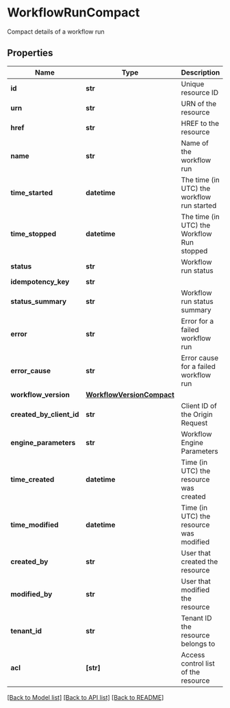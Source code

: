 # WorkflowRunCompact

Compact details of a workflow run

## Properties
Name | Type | Description | Notes
------------ | ------------- | ------------- | -------------
**id** | **str** | Unique resource ID | [optional] 
**urn** | **str** | URN of the resource | [optional] 
**href** | **str** | HREF to the resource | [optional] 
**name** | **str** | Name of the workflow run | [optional] 
**time_started** | **datetime** | The time (in UTC) the workflow run started | [optional] 
**time_stopped** | **datetime** | The time (in UTC) the Workflow Run stopped | [optional] 
**status** | **str** | Workflow run status | [optional] 
**idempotency_key** | **str** |  | [optional] 
**status_summary** | **str** | Workflow run status summary | [optional] 
**error** | **str** | Error for a failed workflow run | [optional] 
**error_cause** | **str** | Error cause for a failed workflow run | [optional] 
**workflow_version** | [**WorkflowVersionCompact**](WorkflowVersionCompact.md) |  | [optional] 
**created_by_client_id** | **str** | Client ID of the Origin Request | [optional] 
**engine_parameters** | **str** | Workflow Engine Parameters | [optional] 
**time_created** | **datetime** | Time (in UTC) the resource was created | [optional] 
**time_modified** | **datetime** | Time (in UTC) the resource was modified | [optional] 
**created_by** | **str** | User that created the resource | [optional] 
**modified_by** | **str** | User that modified the resource | [optional] 
**tenant_id** | **str** | Tenant ID the resource belongs to | [optional] 
**acl** | **[str]** | Access control list of the resource | [optional] 

[[Back to Model list]](../README.md#documentation-for-models) [[Back to API list]](../README.md#documentation-for-api-endpoints) [[Back to README]](../README.md)


